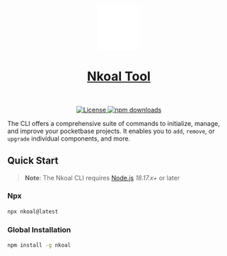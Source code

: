 <p align="center">
  <a href="">
      <img width="20%" src="https://raw.githubusercontent.com/trunicz/nkoal/main/docs/public/isotipo.png" alt="nkoal" />
      <h1 align="center">Nkoal Tool</h1>
  </a>
</p>
</br>
<p align="center">
  <a href="https://github.com/trunicz/nkoal/blob/main/license">
    <img src="https://img.shields.io/npm/l/@nextui-org/react?style=flat" alt="License">
  </a>
  <a href="https://www.npmjs.com/package/nkoal">
    <img src="https://img.shields.io/npm/dm/nextui-cli.svg?style=flat-round" alt="npm downloads">
  </a>
</p>

The CLI offers a comprehensive suite of commands to initialize, manage, and improve your pocketbase projects. It enables you to `add`, `remove`, or `upgrade` individual components, and more.

## Quick Start

> **Note**: The Nkoal CLI requires [Node.js](https://nodejs.org/en) _18.17.x+_ or later

### Npx

```bash
npx nkoal@latest
```

### Global Installation

```bash
npm install -g nkoal
```
